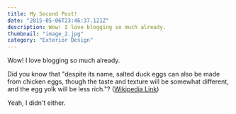 ```yaml
---
title: My Second Post!
date: "2015-05-06T23:46:37.121Z"
description: Wow! I love blogging so much already.
thumbnail: "image_2.jpg"
category: "Exterior Design"
---
```


Wow! I love blogging so much already.

Did you know that "despite its name, salted duck eggs can also be made from
chicken eggs, though the taste and texture will be somewhat different, and the
egg yolk will be less rich."?
([Wikipedia Link](https://en.wikipedia.org/wiki/Salted_duck_egg))

Yeah, I didn't either.
